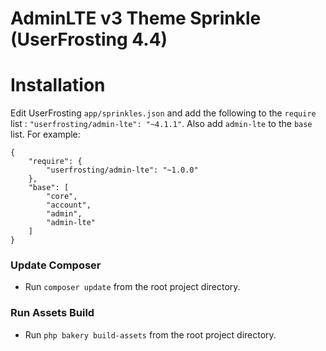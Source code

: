 # AdminLTE v3 Theme Sprinkle (UserFrosting 4.4)

# Installation

Edit UserFrosting `app/sprinkles.json` and add the following to the `require` list : `"userfrosting/admin-lte": "~4.1.1"`. Also add `admin-lte` to the `base` list. For example:

```
{
    "require": {
        "userfrosting/admin-lte": "~1.0.0"
    },
    "base": [
        "core",
        "account",
        "admin",
        "admin-lte"
    ]
}
```

### Update Composer

- Run `composer update` from the root project directory.

### Run Assets Build

- Run `php bakery build-assets` from the root project directory.
